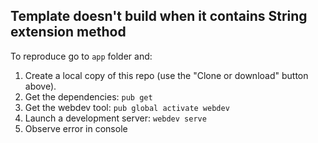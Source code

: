 ## Template doesn't build when it contains String extension method 

To reproduce go to `app` folder and:
1. Create a local copy of this repo (use the "Clone or download" button above).
2. Get the dependencies: `pub get`
3. Get the webdev tool: `pub global activate webdev`
4. Launch a development server: `webdev serve`
5. Observe error in console